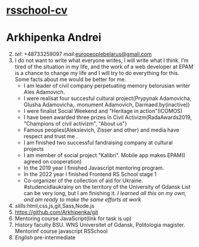 # __[rsschool-cv](https://kryvetski-andrei.github.io/rsschool-cv/)__
# __Arkhipenka Andrei__
2.  _tel_: +48733259097 _mail_:europeoplebelarus@gmail.com
3.  I do not want to write what everyone writes, I will write what I think. I’m tired of the situation in my life, and the work of a web developer at EPAM is a chance to change my life and I will try to do everything for this. Some facts about me would be better for me.
    - I am leader of civil company perpetuating memory belorusian writer Ales Adamovich.
    - I were realisat four succesful cultural project(Prypynak Adamovicha, Glusha Adamovicha,. monument Adamovich, Darmaed.by(inactive))
    - I were finalist Social Weekend and "Heritage in action"(ICOMOS)
    - I have been awarded three prizes in Civil Activizm(RadaAwards2019, "Champions of civil activizm", "About us")
    - Famous peoples(Aleksievich, Zisser and other) and media have respect and trust me .
    - I am finished two successful fandraising company at cultural projects
    - I am member of social project "Kalibri". Mobile app makes EPAM(I agreed on cooperation)
    - In the 2019 year I finished Javascript mentoring program.
    - In the 2022 year I finished Frontend RS School stage 1
    - Co-organizer of the collection of aid for Ukraine. #studencidlaukrainy on the territory of the University of Gdansk List can be very long, but I am finishing it. _I learned all this on my own, and am ready to make the same efforts at work_
4.  _slills_:html,css,js,git,Sass,Node.js
5.  https://github.com/Arkhipenka/git
6.  Mentoring course JavaScript(link for task is up)
7.  History faculty BSU. WNS Universitet of Gdansk, Politologia magister. Mentorinf course javascript RSSchool
8.  _English_ pre-intermediate